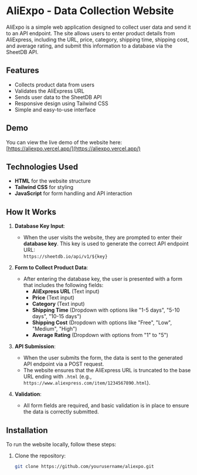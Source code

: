 # AliExpo - Data Collection Website

AliExpo is a simple web application designed to collect user data and send it to an API endpoint. The site allows users to enter product details from AliExpress, including the URL, price, category, shipping time, shipping cost, and average rating, and submit this information to a database via the SheetDB API.

## Features

- Collects product data from users
- Validates the AliExpress URL
- Sends user data to the SheetDB API
- Responsive design using Tailwind CSS
- Simple and easy-to-use interface

## Demo

You can view the live demo of the website here:  
[https://aliexpo.vercel.app/](https://aliexpo.vercel.app/)

## Technologies Used

- **HTML** for the website structure
- **Tailwind CSS** for styling
- **JavaScript** for form handling and API interaction

## How It Works

1. **Database Key Input**:
   - When the user visits the website, they are prompted to enter their **database key**. This key is used to generate the correct API endpoint URL:  
   `https://sheetdb.io/api/v1/${key}`

2. **Form to Collect Product Data**:
   - After entering the database key, the user is presented with a form that includes the following fields:
     - **AliExpress URL** (Text input)
     - **Price** (Text input)
     - **Category** (Text input)
     - **Shipping Time** (Dropdown with options like "1-5 days", "5-10 days", "10-15 days")
     - **Shipping Cost** (Dropdown with options like "Free", "Low", "Medium", "High")
     - **Average Rating** (Dropdown with options from "1" to "5")

3. **API Submission**:
   - When the user submits the form, the data is sent to the generated API endpoint via a POST request.
   - The website ensures that the AliExpress URL is truncated to the base URL ending with `.html` (e.g., `https://www.aliexpress.com/item/1234567890.html`).

4. **Validation**:
   - All form fields are required, and basic validation is in place to ensure the data is correctly submitted.

## Installation

To run the website locally, follow these steps:

1. Clone the repository:

   ```bash
   git clone https://github.com/yourusername/aliexpo.git
